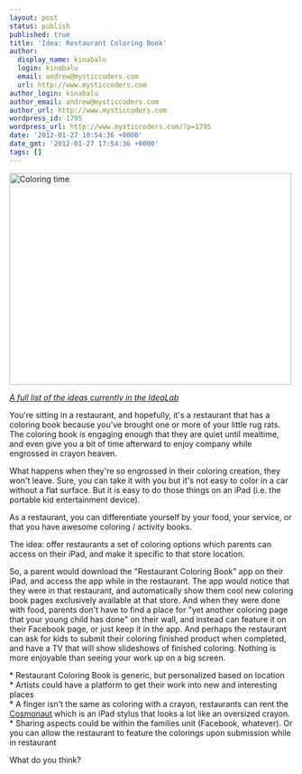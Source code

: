 ```yaml
---
layout: post
status: publish
published: true
title: 'Idea: Restaurant Coloring Book'
author:
  display_name: kinabalu
  login: kinabalu
  email: andrew@mysticcoders.com
  url: http://www.mysticcoders.com
author_login: kinabalu
author_email: andrew@mysticcoders.com
author_url: http://www.mysticcoders.com
wordpress_id: 1795
wordpress_url: http://www.mysticcoders.com/?p=1795
date: '2012-01-27 10:54:36 +0000'
date_gmt: '2012-01-27 17:54:36 +0000'
tags: []
---
```

<p><a href="http://www.flickr.com/photos/dacotahsgirl/474468038/" target="_blank" title="Coloring time by dacotahsgirl, on Flickr"><img src="http://farm1.staticflickr.com/178/474468038_131b56a314.jpg" width="500" height="375" alt="Coloring time"></a></p>
<p><a href="http://www.mysticcoders.com/idea-lab/"><em>A full list of the ideas currently in the IdeaLab</em></a></p>
<p>You're sitting in a restaurant, and hopefully, it's a restaurant that has a coloring book because you've brought one or more of your little rug rats.  The coloring book is engaging enough that they are quiet until mealtime, and even give you a bit of time afterward to enjoy company while engrossed in crayon heaven.</p>
<p>What happens when they're so engrossed in their coloring creation, they won't leave.  Sure, you can take it with you but it's not easy to color in a car without a flat surface.  But it is easy to do those things on an iPad (i.e. the portable kid entertainment device).</p>
<p>As a restaurant, you can differentiate yourself by your food, your service, or that you have awesome coloring / activity books.</p>
<p>The idea: offer restaurants a set of coloring options which parents can access on their iPad, and make it specific to that store location.  </p>
<p>So, a parent would download the "Restaurant Coloring Book" app on their iPad, and access the app while in the restaurant.  The app would notice that they were in that restaurant, and automatically show them cool new coloring book pages exclusively available at that store.  And when they were done with food, parents don't have to find a place for "yet another coloring page that your young child has done" on their wall, and instead can feature it on their Facebook page, or just keep it in the app.  And perhaps the restaurant can ask for kids to submit their coloring finished product when completed, and have a TV that will show slideshows of finished coloring.  Nothing is more enjoyable than seeing your work up on a big screen.</p>
<p>* Restaurant Coloring Book is generic, but personalized based on location<br />
* Artists could have a platform to get their work into new and interesting places<br />
* A finger isn't the same as coloring with a crayon, restaurants can rent the <a href="http://www.studioneat.com/products/cosmonaut">Cosmonaut</a> which is an iPad stylus that looks a lot like an oversized crayon.<br />
* Sharing aspects could be within the families unit (Facebook, whatever).  Or you can allow the restaurant to feature the colorings upon submission while in restaurant</p>
<p>What do you think?</p>

